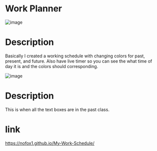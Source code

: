 # Work Planner
![image](https://github.com/nofox1/My-Work-Schedule/assets/136627240/693d98ce-e1b0-4411-8f37-65c1202667f3)
# Description 
Basically I created a working schedule with changing colors for past, present, and future. Also have live timer so you can see the what time of day it is and the colors should corresponding.

![image](https://github.com/nofox1/My-Work-Schedule/assets/136627240/870600db-ccdf-4692-9a5e-76dc2f2b3c63)
# Description
This is when all the text boxes are in the past class.
# link 
https://nofox1.github.io/My-Work-Schedule/


